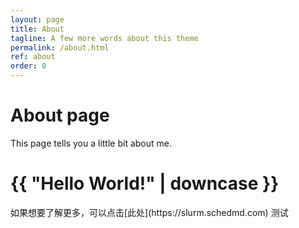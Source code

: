 ```yaml
---
layout: page
title: About
tagline: A few more words about this theme
permalink: /about.html
ref: about
order: 0
---
```


# About page

This page tells you a little bit about me.

<h1>{{ "Hello World!" | downcase }}</h1>
如果想要了解更多，可以点击[此处](https://slurm.schedmd.com)
测试
